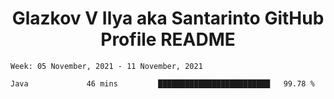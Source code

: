 <h1 align="center">Glazkov V Ilya aka Santarinto GitHub Profile README</h1>

<!--START_SECTION:waka-->
```text
Week: 05 November, 2021 - 11 November, 2021

Java             46 mins         █████████████████████████   99.78 % 
```
<!--END_SECTION:waka-->